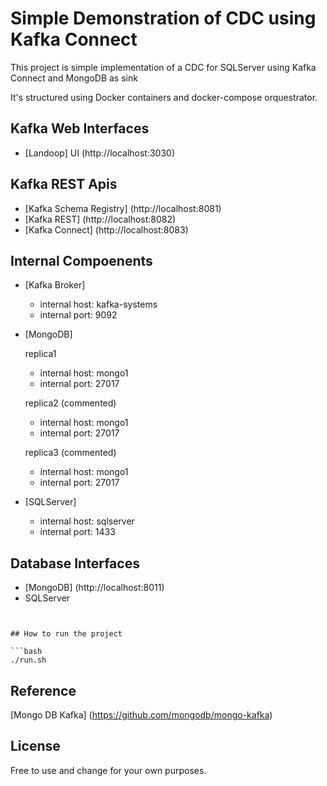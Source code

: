 # Simple Demonstration of CDC using Kafka Connect

This project is simple implementation of a CDC for SQLServer using Kafka Connect and MongoDB as sink

It's structured using Docker containers and docker-compose orquestrator.

## Kafka Web Interfaces
- [Landoop] UI (http://localhost:3030)

## Kafka REST Apis
- [Kafka Schema Registry] (http://localhost:8081)
- [Kafka REST] (http://localhost:8082)
- [Kafka Connect] (http://localhost:8083)

## Internal Compoenents
- [Kafka Broker] 
   - internal host: kafka-systems
   - internal port: 9092

- [MongoDB]
   
  replica1
  - internal host: mongo1
  - internal port: 27017

  replica2 (commented)
  - internal host: mongo1
  - internal port: 27017

  replica3 (commented)
  - internal host: mongo1
  - internal port: 27017

- [SQLServer]

  - internal host: sqlserver
  - internal port: 1433

## Database Interfaces

- [MongoDB] (http://localhost:8011)
- SQLServer
  ```docker-compose -f docker-compose.yml exec sqlserver bash -c '/opt/mssql-tools/bin/sqlcmd -U sa -P $MSSQL_SA_PASSWORD -d kafkaconnect'
```

## How to run the project

```bash
./run.sh
```

## Reference

[Mongo DB Kafka] (https://github.com/mongodb/mongo-kafka)

## License
Free to use and change for your own purposes.
